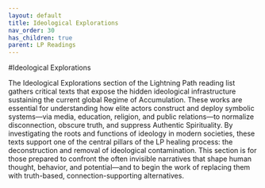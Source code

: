 ```yaml
---
layout: default
title: Ideological Explorations
nav_order: 30
has_children: true
parent: LP Readings
---
```

#Ideological Explorations

The Ideological Explorations section of the Lightning Path reading list gathers critical texts that expose the hidden ideological infrastructure sustaining the current global Regime of Accumulation. These works are essential for understanding how elite actors construct and deploy symbolic systems—via media, education, religion, and public relations—to normalize disconnection, obscure truth, and suppress Authentic Spirituality. By investigating the roots and functions of ideology in modern societies, these texts support one of the central pillars of the LP healing process: the deconstruction and removal of ideological contamination. This section is for those prepared to confront the often invisible narratives that shape human thought, behavior, and potential—and to begin the work of replacing them with truth-based, connection-supporting alternatives.
